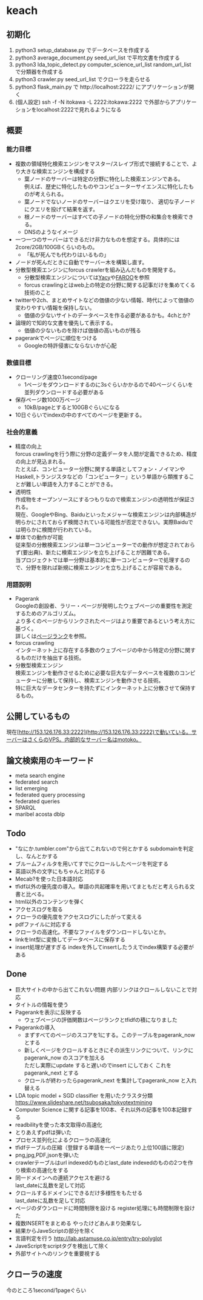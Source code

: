 # keach

## 初期化
1. python3 setup_database.py でデータベースを作成する
2. python3 average_document.py seed_url_list で平均文書を作成する
3. python3 lda_topic_detect.py computer_science_url_list random_url_list で分類器を作成する
4. python3 crawler.py seed_url_list でクローラを走らせる
5. python3 flask_main.py で http://localhost:2222/ にアプリケーションが開く
6. (個人設定) ssh -f -N itokawa -L 2222:itokawa:2222 で外部からアプリケーションをlocalhost:2222で見れるようになる

## 概要
### 能力目標
- 複数の領域特化検索エンジンをマスター/スレイブ形式で接続することで、より大きな検索エンジンを構成する
    - 葉ノードのサーバーは特定の分野に特化した検索エンジンである。  
      例えば、歴史に特化したものやコンピューターサイエンスに特化したものが考えられる。
    - 葉ノードでないノードのサーバーはクエリを受け取り、
      適切な子ノードにクエリを投げて結果を返す。
    - 根ノードのサーバーはすべての子ノードの特化分野の和集合を検索できる。
    - DNSのようなイメージ
- 一つ一つのサーバーはできるだけ非力なものを想定する。具体的には2core/2GB/100GBくらいのもの。
    - 「私が死んでも代わりはいるもの」
- ノードが死んだときに自動でサーバー木を構築し直す。
- 分散型検索エンジンにforcus crawlerを組み込んだものを開発する。
    - 分散型検索エンジンについては[Yacy](https://ja.wikipedia.org/wiki/YaCy)や[FAROO](https://en.wikipedia.org/wiki/FAROO)を参照
    - forcus crawlingとはweb上の特定の分野に関する記事だけを集めてくる技術のこと
- twitterや2ch、まとめサイトなどの価値の少ない情報、時代によって価値の変わりやすい情報を保持しない。
    - 価値の少ないサイトのデータベースを作る必要があるかも。4chとか?
- 論理的で知的な文書を優先して表示する。
    - 価値の少ないものを除けば価値の高いものが残る
- pagerankでページに順位をつける
    - Googleの特許侵害にならないかが心配
### 数値目標
- クローリング速度0.1second/page
    - 1ページをダウンロードするのに3sぐらいかかるので40ページくらいを並列ダウンロードする必要がある
- 保存ページ数1000万ページ
    - 10kB/pageとすると100GBぐらいになる
- 10日ぐらいでindexの中のすべてのページを更新する。
### 社会的意義
- 精度の向上  
    forcus crawlingを行う際に分野の定義データを人間が定義できるため、精度の向上が見込まれる。  
    たとえば、コンピューター分野に関する単語としてフォン・ノイマンやHaskell,トランジスタなどの「コンピューター」という単語から類推することが難しい単語を入力することができる。
- 透明性  
    作成物をオープンソースにするつもりなので検索エンジンの透明性が保証される。  
    現在、GoogleやBing、Baiduといったメジャーな検索エンジンは内部構造が明らかにされておらず検閲されている可能性が否定できない。実際Baiduでは明らかに検閲が行われている。
- 単体での動作が可能  
    従来型の分散検索エンジンは単一コンピューターでの動作が想定されておらず(要出典)、新たに検索エンジンを立ち上げることが困難である。  
    当プロジェクトでは単一分野は基本的に単一コンピューターで処理するので、分野を限れば新規に検索エンジンを立ち上げることが容易である。
### 用語説明
- Pagerank  
    Googleの創設者、ラリー・ページが発明したウェブページの重要性を測定するためのアルゴリズム。  
    より多くのページからリンクされたページはより重要であるという考え方に基づく。  
    詳しくは[ページランク](https://ja.wikipedia.org/wiki/%E3%83%9A%E3%83%BC%E3%82%B8%E3%83%A9%E3%83%B3%E3%82%AF)を参照。
- forcus crawling  
    インターネット上に存在する多数のウェブページの中から特定の分野に関するものだけを抽出する技術。
- 分散型検索エンジン  
    検索エンジンを動作させるために必要な巨大なデータベースを複数のコンピューターに分散して保持し、検索エンジンを動作させる技術。  
    特に巨大なデータセンターを持たずにインターネット上に分散させて保持するもの。
## 公開しているもの  
現在[http://153.126.176.33:2222](http://153.126.176.33:2222)で動いている。サーバーはさくらのVPS。内部的なサーバー名はmotoko。
## 論文検索用のキーワード
- meta search engine
- federated search
- list emerging
- federated query processing
- federated queries
- SPARQL
- maribel acosta dblp
## Todo
- "なにか.tumbler.com"から出てこれないので何とかする
  subdomainを判定し、なんとかする
- ブルームフィルタを用いてすでにクロールしたページを判定する
- 英語以外の文字にもちゃんと対応する
- Mecab?を使った日本語対応
- tfidf以外の優先度の導入。単語の共起確率を用いてまともだと考えられる文書と比べる。
- html以外のコンテンツを弾く
- アクセスログを取る
- クローラの優先度をアクセスログにしたがって変える
- pdfファイルに対応する
- クローラの高速化。不要なファイルをダウンロードしないとか。
- linkをInt型に変換してデータベースに保存する
- insert処理が遅すぎる
  indexを外してinsertしたうえでindex構築する必要がある

## Done
- 巨大サイトの中から出てこれない問題
  内部リンクはクロールしないことで対応
- タイトルの情報を使う
- Pagerankを表示に反映する
    - ウェブページの評価関数はページランクとtfidfの積になりました
- Pagerankの導入
    - まずすべてのページのスコアを1にする。このテーブルをpagerank_now とする
    - 新しくページをクロールするときにその派生リンクについて、リンクにpagerank_now のスコアを加える  
      ただし実際にupdate すると遅いのでinsert にしておく
      これをpagerank_next とする
    - クロールが終わったらpagerank_next を集計してpagerank_now と入れ替える
- LDA topic model + SGD classifier を用いたクラスタ分類
  https://www.slideshare.net/tsubosaka/tokyotextmining
- Computer Science に関する記事を100本、それ以外の記事を100本記録する
- readbilityを使った本文取得の高速化
- とりあえずpdfは弾いた
- プロセス並列化によるクローラの高速化
- tfidfテーブルの圧縮（登録する単語を一ページあたり上位100語に限定)
- png,jpg,PDF,jsonを弾いた
- crawlerテーブルはurl indexedのものとlast_date indexedのものの2つを作り検索の高速化をする
- 同一ドメインへの連続アクセスを避ける  
  last_dateに乱数を足して対応  
- クロールするドメインにできるだけ多様性をもたせる  
  last_dateに乱数を足して対応  
- ページのダウンロードに時間制限を設ける
  register処理にも時間制限を設けた
- 複数INSERTをまとめる
  やったけどあんまり効果なし
- 結果からJaveScriptの部分を除く
- 言語判定を行う
  http://lab.astamuse.co.jp/entry/try-polyglot
- JaveScriptをscriptタグを検出して除く
- 外部サイトへのリンクを重要視する

## クローラの速度
今のところ1second/1pageぐらい
